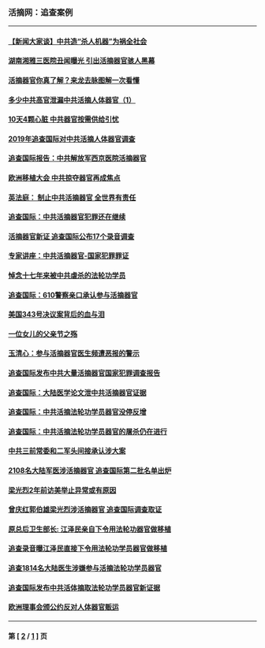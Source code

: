 ### 活摘网：追查案例
---
#### [【新闻大家谈】中共造“杀人机器”为祸全社会](../../pages/nf5880/n14056645.md?09170430) 
#### [湖南湘雅三医院丑闻曝光 引出活摘器官骇人黑幕](../../pages/nf5880/n14051847.md?09170430) 
#### [活摘器官你真了解？来龙去脉图解一次看懂](../../pages/nf5880/n13013820.md?09170430) 
#### [多少中共高官泄漏中共活摘人体器官（1）](../../pages/nf5880/n12671234.md?09170430) 
#### [10天4颗心脏 中共器官按需供给引忧](../../pages/nf5880/n12326366.md?09170430) 
#### [2019年追查国际对中共活摘人体器官调查](../../pages/nf5880/n11917733.md?09170430) 
#### [追查国际报告：中共解放军西京医院活摘器官](../../pages/nf5880/n11838359.md?09170430) 
#### [欧洲移植大会 中共掠夺器官再成焦点](../../pages/nf5880/n11538883.md?09170430) 
#### [英法庭： 制止中共活摘器官 全世界有责任](../../pages/nf5880/n11330691.md?09170430) 
#### [追查国际：中共活摘器官犯罪还在继续](../../pages/nf5880/n11218301.md?09170430) 
#### [活摘器官新证 追查国际公布17个录音调查](../../pages/nf5880/n10897744.md?09170430) 
#### [专家讲座：中共活摘器官-国家犯罪罪证](../../pages/nf5880/n8828153.md?09170430) 
#### [悼念十七年来被中共虐杀的法轮功学员](../../pages/nf5880/n8124823.md?09170430) 
#### [追查国际：610警察亲口承认参与活摘器官](../../pages/nf5880/n8109067.md?09170430) 
#### [美国343号决议案背后的血与泪](../../pages/nf5880/n8020684.md?09170430) 
#### [一位女儿的父亲节之殇](../../pages/nf5880/n8014122.md?09170430) 
#### [玉清心：参与活摘器官医生频遭恶报的警示](../../pages/nf5880/n4637546.md?09170430) 
#### [追查国际发布中共大量活摘器官国家犯罪调查报告](../../pages/nf5880/n4613428.md?09170430) 
#### [追查国际：大陆医学论文泄中共活摘器官证据](../../pages/nf5880/n4608794.md?09170430) 
#### [追查国际：中共活摘法轮功学员器官没停反增](../../pages/nf5880/n4584075.md?09170430) 
#### [追查国际：中共活摘法轮功学员器官的屠杀仍在进行](../../pages/nf5880/n4299154.md?09170430) 
#### [中共三前常委和二军头间接承认涉大案](../../pages/nf5880/n4286244.md?09170430) 
#### [2108名大陆军医涉活摘器官 追查国际第二批名单出炉](../../pages/nf5880/n4284769.md?09170430) 
#### [梁光烈2年前访美举止异常或有原因](../../pages/nf5880/n4279686.md?09170430) 
#### [曾庆红郭伯雄梁光烈涉活摘器官 追查国际调查取证](../../pages/nf5880/n4278462.md?09170430) 
#### [原总后卫生部长: 江泽民亲自下令用法轮功器官做移植](../../pages/nf5880/n4263864.md?09170430) 
#### [追查录音曝江泽民直接下令用法轮功学员器官做移植](../../pages/nf5880/n4261268.md?09170430) 
#### [追查1814名大陆医生涉嫌参与活摘法轮功学员器官](../../pages/nf5880/n4259055.md?09170430) 
#### [追查国际发布中共活体摘取法轮功学员器官新证据](../../pages/nf5880/n4258255.md?09170430) 
#### [欧洲理事会颁公约反对人体器官贩运](../../pages/nf5880/n4206955.md?09170430) 

---
#### 第 [ [2](./2.md?09170430) / [1](./1.md?09170430) ] 页
